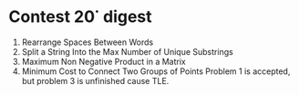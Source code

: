 # Contest 20˙ digest
1. Rearrange Spaces Between Words
2. Split a String Into the Max Number of Unique Substrings
3. Maximum Non Negative Product in a Matrix
4. Minimum Cost to Connect Two Groups of Points
Problem 1 is accepted, but problem 3 is unfinished cause TLE.
